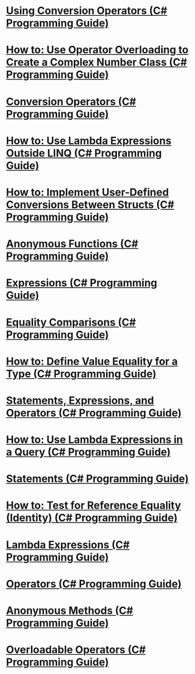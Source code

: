 # [Using Conversion Operators (C# Programming Guide)](using-conversion-operators.md)
# [How to: Use Operator Overloading to Create a Complex Number Class (C# Programming Guide)](how-to-use-operator-overloading-to-create-a-complex-number-class.md)
# [Conversion Operators (C# Programming Guide)](conversion-operators.md)
# [How to: Use Lambda Expressions Outside LINQ (C# Programming Guide)](how-to-use-lambda-expressions-outside-linq.md)
# [How to: Implement User-Defined Conversions Between Structs (C# Programming Guide)](how-to-implement-user-defined-conversions-between-structs.md)
# [Anonymous Functions (C# Programming Guide)](anonymous-functions.md)
# [Expressions (C# Programming Guide)](expressions.md)
# [Equality Comparisons (C# Programming Guide)](equality-comparisons.md)
# [How to: Define Value Equality for a Type (C# Programming Guide)](how-to-define-value-equality-for-a-type.md)
# [Statements, Expressions, and Operators (C# Programming Guide)](index.md)
# [How to: Use Lambda Expressions in a Query (C# Programming Guide)](how-to-use-lambda-expressions-in-a-query.md)
# [Statements (C# Programming Guide)](statements.md)
# [How to: Test for Reference Equality (Identity) (C# Programming Guide)](how-to-test-for-reference-equality-identity.md)
# [Lambda Expressions (C# Programming Guide)](lambda-expressions.md)
# [Operators (C# Programming Guide)](operators.md)
# [Anonymous Methods (C# Programming Guide)](anonymous-methods.md)
# [Overloadable Operators (C# Programming Guide)](overloadable-operators.md)
